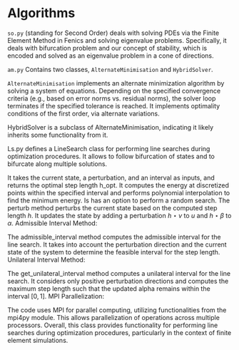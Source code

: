 # Algorithms

`so.py` (standing for Second Order) deals with solving PDEs via the Finite Element Method in Fenics and solving eigenvalue problems. Specifically, it deals with bifurcation problem and our concept of stability, which is encoded and solved as an eigenvalue problem in a cone of directions.

`am.py`
Contains two classes, `AlternateMinimisation` and `HybridSolver`.
 
`AlternateMinimisation` implements an alternate minimization algorithm by solving a system of equations. 
Depending on the specified convergence criteria (e.g., based on error norms vs. residual norms), the solver loop terminates if the specified tolerance is 
reached.
It implements optimality conditions of the first order, via alternate variations.

HybridSolver is a subclass of AlternateMinimisation, indicating it likely inherits some functionality from it.

Ls.py defines a LineSearch class for performing line searches during optimization procedures. It allows to follow bifurcation of states and to bifurcate along multiple solutions.
 
It takes the current state, a perturbation, and an interval as inputs, and returns the optimal step length h_opt. It computes the energy at discretized points within the specified interval and performs polynomial interpolation to find the minimum energy. Is has an option to perform a random search.
The perturb method perturbs the current state based on the computed step length $h$. It updates the state by adding a perturbation $h \star v$ to $u$ and $h \star \beta$ to $\alpha$.
Admissible Interval Method:



The admissible_interval method computes the admissible interval for the line search. It takes into account the perturbation direction and the current state of the system to determine the feasible interval for the step length.
Unilateral Interval Method:

The get_unilateral_interval method computes a unilateral interval for the line search. It considers only positive perturbation directions and computes the maximum step length such that the updated alpha remains within the interval $[0, 1]$.
MPI Parallelization:

The code uses MPI for parallel computing, utilizing functionalities from the mpi4py module. This allows parallelization of operations across multiple processors.
Overall, this class provides functionality for performing line searches during optimization procedures, particularly in the context of finite element simulations.






 
